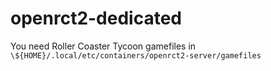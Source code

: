 # openrct2-dedicated

You need Roller Coaster Tycoon gamefiles in
`\${HOME}/.local/etc/containers/openrct2-server/gamefiles`

